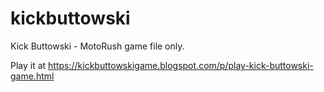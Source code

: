 # kickbuttowski

Kick Buttowski - MotoRush game file only.

Play it at https://kickbuttowskigame.blogspot.com/p/play-kick-buttowski-game.html
